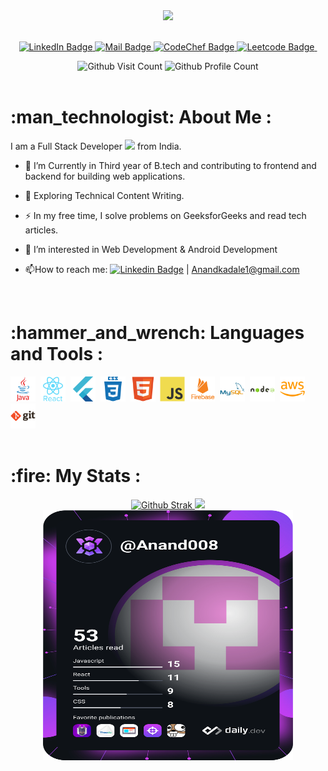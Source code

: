 
<!---
Anandk008/Anandk008 is a ✨ special ✨ repository because its `README.md` (this file) appears on your GitHub profile.
You can click the Preview link to take a look at your changes.
--->


<div id="header" align="center">
  <img src="https://media.giphy.com/media/M9gbBd9nbDrOTu1Mqx/giphy.gif" width="100"/>
</br>
</br>
<p>
    <a href="https://www.linkedin.com/in/anandk008">
      <img src="https://img.shields.io/badge/LinkedIn-blue?style=for-the-badge&logo=linkedin&logoColor=white" alt="LinkedIn Badge"/>
    </a>
    <a href="mailto:Anandkadale1@gmail.com">
      <img src="https://img.shields.io/badge/Gmail-D14836?style=for-the-badge&logo=gmail&logoColor=white" alt="Mail Badge" />
    </a>
    <a href="https://www.codechef.com/users/anand_008">
      <img src="https://img.shields.io/badge/-CodeChef-5B4638?style=for-the-badge&logo=CodeChef&logoColor=white" alt="CodeChef Badge"/>
      </a>
    <a href="https://leetcode.com/anand_008/">
      <img src="https://img.shields.io/badge/-LeetCode-FFA116?style=for-the-badge&logo=LeetCode&logoColor=black" alt="Leetcode Badge"/>
    </a>
    <img src="https://komarev.com/ghpvc/?anandk008=your-github-username&style=flat-square&color=blue" alt=""/>
 </p>

<img src="https://hits.seeyoufarm.com/api/count/incr/badge.svg?url=https%3A%2F%2Fgithub.com%2F{anandk008}1212%2Fhit-counter" alt="Github Visit Count"/>
<img src="https://komarev.com/ghpvc/?username=anandk008&color=lightgrey" alt="Github Profile Count" />

</div>

<br>


<h1> :man_technologist: About Me : </h1>

<p>
  I am a Full Stack Developer <img src="https://media.giphy.com/media/WUlplcMpOCEmTGBtBW/giphy.gif" width="30"> from India.

  - :telescope: I’m Currently in Third year of B.tech and contributing to frontend and backend for building web applications.

  - :seedling: Exploring Technical Content Writing.

  - :zap: In my free time, I solve problems on GeeksforGeeks and read tech articles.

  - 👀 I’m interested in Web Development & Android Development 

  - :mailbox:How to reach me: [![Linkedin Badge](https://img.shields.io/badge/-kakbar-blue?style=flat&logo=Linkedin&logoColor=white)](https://www.linkedin.com/in/anandk008)
   | Anandkadale1@gmail.com
</p>

<br>

<h1> :hammer_and_wrench: Languages and Tools : </h1>

<div class="links">
  <img src="https://github.com/devicons/devicon/blob/master/icons/java/java-original-wordmark.svg" title="Java" alt="Java" width="40" height="40"/>&nbsp;
  <img src="https://github.com/devicons/devicon/blob/master/icons/react/react-original-wordmark.svg" title="React" alt="React" width="40" height="40"/>&nbsp;
  <img src="https://github.com/devicons/devicon/blob/master/icons/flutter/flutter-original.svg" title="Flutter" alt="Flutter" width="40" height="40"/>&nbsp;
  <img src="https://github.com/devicons/devicon/blob/master/icons/css3/css3-plain-wordmark.svg"  title="CSS3" alt="CSS" width="40" height="40"/>&nbsp;
  <img src="https://github.com/devicons/devicon/blob/master/icons/html5/html5-original.svg" title="HTML5" alt="HTML" width="40" height="40"/>&nbsp;
  <img src="https://github.com/devicons/devicon/blob/master/icons/javascript/javascript-original.svg" title="JavaScript" alt="JavaScript" width="40" height="40"/>&nbsp;
  <img src="https://github.com/devicons/devicon/blob/master/icons/firebase/firebase-plain-wordmark.svg" title="Firebase" alt="Firebase" width="40" height="40"/>&nbsp;
  <img src="https://github.com/devicons/devicon/blob/master/icons/mysql/mysql-original-wordmark.svg" title="MySQL"  alt="MySQL" width="40" height="40"/>&nbsp;
  <img src="https://github.com/devicons/devicon/blob/master/icons/nodejs/nodejs-original-wordmark.svg" title="NodeJS" alt="NodeJS" width="40" height="40"/>&nbsp;
  <img src="https://github.com/devicons/devicon/blob/master/icons/amazonwebservices/amazonwebservices-plain-wordmark.svg" title="AWS" alt="AWS" width="40" height="40"/>&nbsp;
  <img src="https://github.com/devicons/devicon/blob/master/icons/git/git-original-wordmark.svg" title="Git" **alt="Git" width="40" height="40"/>
</div>

<br>

<h1> :fire: My Stats : </h1>
<p align="center">
<a href="github.com/anandk008" >
    <img src="https://github-readme-streak-stats.herokuapp.com?user=Anandk008&theme=dark" alt="Github Strak " />
<!--     <img src="https://github-readme-stats.vercel.app/api/top-langs/?username=Anandk008&langs_count=8" alt="Github Language used chart"/> -->
      <img height="180em" src="https://github-readme-stats-eight-theta.vercel.app/api/top-langs/?username=Anandk008&layout=compact&langs_count=8&theme=sea"/>
    <a href="https://app.daily.dev/Anand008"><img src="https://github.com/Anandk008/Anandk008/blob/main/devcard.svg" height="400" width="400" alt="Anand Kadale's Dev Card"/></a>
  </a>
</p>


<!-- 
<h1>Recent Projects </h1>
<div align="center">
<img src="https://github-readme-stats.vercel.app/api/pin/?username=sanketmote&repo=Drushti&show_icons=true&theme=jolly" style="width:400px; height:160px;">
<img src="https://github-readme-stats.vercel.app/api/pin/?username=sanketmote&repo=WCESPACE&show_icons=true&theme=jolly" style="width:400px; height:160px;"> 
</div> -->
  

<!-- - 👋 Hi, I’m @Anandk008
- 👀 I’m interested in Web Development & Android Development 
- 🌱 I’m currently learning Android Development 
- 💞️ I’m looking to collaborate on Any industrial project where I can contribute 
- 📫 How to reach me Anandkadale1@gmail.com  -->
